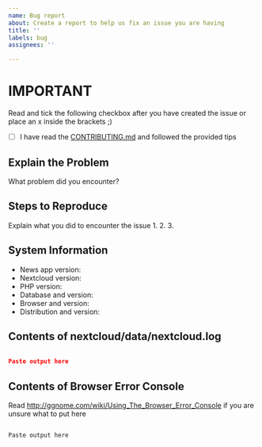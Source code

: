 ```yaml
---
name: Bug report
about: Create a report to help us fix an issue you are having
title: ''
labels: bug
assignees: ''

---
```


# IMPORTANT

Read and tick the following checkbox after you have created the issue or place an x inside the brackets ;)

* [ ] I have read the [CONTRIBUTING.md](https://github.com/nextcloud/news/blob/master/CONTRIBUTING.md) and followed the provided tips


## Explain the Problem
What problem did you encounter?

## Steps to Reproduce
Explain what you did to encounter the issue
1.
2.
3.

## System Information
* News app version:
* Nextcloud version:
* PHP version:
* Database and version:
* Browser and version:
* Distribution and version:

## Contents of nextcloud/data/nextcloud.log

```json

Paste output here

```

## Contents of Browser Error Console
Read http://ggnome.com/wiki/Using_The_Browser_Error_Console if you are unsure what to put here

```

Paste output here

```
